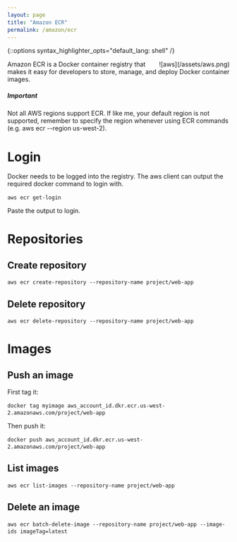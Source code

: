 ```yaml
---
layout: page
title: "Amazon ECR"
permalink: /amazon/ecr
---
```

{::options syntax_highlighter_opts="default_lang: shell" /}

<div style="float: right" markdown="1">
![aws](/assets/aws.png)
</div>

Amazon ECR is a Docker container registry that makes it easy for developers to
store, manage, and deploy Docker container images.

<div class="note">
    <h5>Important</h5>
    Not all AWS regions support ECR. If like me, your default region is not
    supported, remember to specify the region whenever using ECR commands (e.g.
    aws ecr --region us-west-2).
</div>

Login
=====

Docker needs to be logged into the registry. The aws client can output the
required docker command to login with.

    aws ecr get-login

Paste the output to login.

Repositories
============

Create repository
-----------------

    aws ecr create-repository --repository-name project/web-app

Delete repository
-----------------

    aws ecr delete-repository --repository-name project/web-app

Images
======

Push an image
-------------

First tag it:

    docker tag myimage aws_account_id.dkr.ecr.us-west-2.amazonaws.com/project/web-app

Then push it:

    docker push aws_account_id.dkr.ecr.us-west-2.amazonaws.com/project/web-app

List images
-----------

    aws ecr list-images --repository-name project/web-app

Delete an image
---------------

    aws ecr batch-delete-image --repository-name project/web-app --image-ids imageTag=latest
